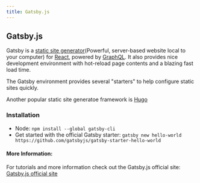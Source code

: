 ```yaml
---
title: Gatsby.js
---
```


## Gatsby.js

Gatsby is a [static site generator](https://wsvincent.com/what-is-a-static-site-generator/)(Powerful, server-based website local to your computer) for [React](https://guide.freecodecamp.org/react), powered by [GraphQL](https://graphql.org/). It also provides nice development environment with hot-reload page contents and a blazing fast load time.

The Gatsby environment provides several "starters" to help configure static sites quickly. 

Another popular static site generatoe framework is [Hugo](https://gohugo.io/)

### Installation

* Node: `npm install --global gatsby-cli`
* Get started with the official Gatsby starter: `gatsby new hello-world https://github.com/gatsbyjs/gatsby-starter-hello-world`

#### More Information:
For tutorials and more information check out the Gatsby.js official site: [Gatsby.js official site](https://www.gatsbyjs.org/tutorial/)
